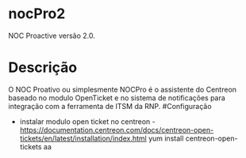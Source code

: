 # nocPro2
 NOC Proactive versão 2.0.
# Descrição
 O NOC Proativo ou simplesmente NOCPro é o assistente do Centreon baseado no modulo OpenTicket e no sistema de notificações para integração com a ferramenta de ITSM da RNP.
#Configuração
- instalar modulo open ticket no centreon - https://documentation.centreon.com/docs/centreon-open-tickets/en/latest/installation/index.html
yum install centreon-open-tickets
aa
